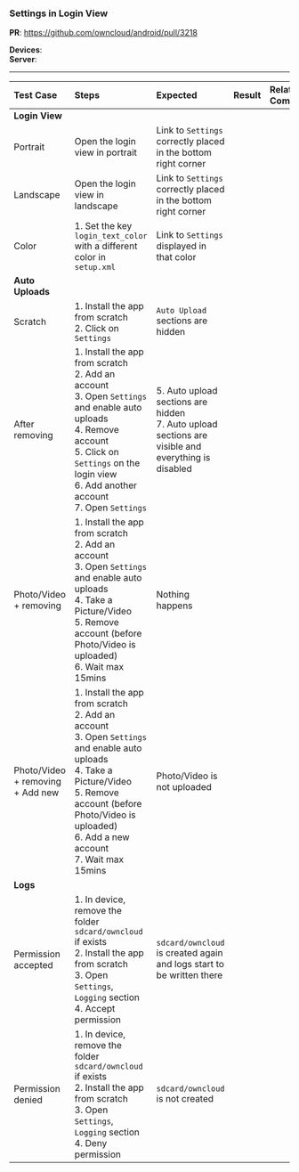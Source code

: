 ### Settings in Login View

**PR**: https://github.com/owncloud/android/pull/3218

**Devices**: <br>
**Server**: 


---

 
| Test Case | Steps | Expected | Result | Related Comment  | 
| :-------- | :---- | :------- | :----: | :--------------- | 
|**Login View**||||||
| Portrait | Open the login view in portrait | Link to `Settings` correctly placed in the bottom right corner|  | 
| Landscape | Open the login view in landscape | Link to `Settings` correctly placed in the bottom right corner|  | 
| Color | 1. Set the key `login_text_color` with a different color in `setup.xml`|  Link to `Settings` displayed in that color|  | 
|**Auto Uploads**||||||
| Scratch | 1. Install the app from scratch<br>2. Click on `Settings` | `Auto Upload` sections are hidden | | 
| After removing | 1. Install the app from scratch<br>2. Add an account<br>3. Open `Settings` and enable auto uploads<br>4. Remove account<br>5. Click on `Settings` on the login view<br>6. Add another account<br>7. Open `Settings` | 5. Auto upload sections are hidden <br>7. Auto upload sections are visible and everything is disabled | | 
| Photo/Video + removing | 1. Install the app from scratch<br>2. Add an account<br>3. Open `Settings` and enable auto uploads<br>4. Take a Picture/Video<br>5. Remove account (before Photo/Video is uploaded)<br>6. Wait max 15mins | Nothing happens | | 
| Photo/Video + removing + Add new | 1. Install the app from scratch<br>2. Add an account<br>3. Open `Settings` and enable auto uploads<br>4. Take a Picture/Video<br>5. Remove account (before Photo/Video is uploaded)<br>6. Add a new account<br>7. Wait max 15mins | Photo/Video is not uploaded | | 
|**Logs**||||||
| Permission accepted | 1. In device, remove the folder `sdcard/owncloud` if exists<br>2. Install the app from scratch<br>3. Open `Settings`, `Logging` section<br>4. Accept permission | `sdcard/owncloud` is created again and logs start to be written there | | 
| Permission denied | 1. In device, remove the folder `sdcard/owncloud` if exists<br>2. Install the app from scratch<br>3. Open `Settings`, `Logging` section<br>4. Deny permission | `sdcard/owncloud` is not created | | 